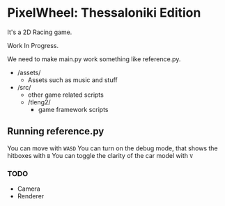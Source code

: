 # PixelWheel: Thessaloniki Edition

It's a 2D Racing game. 

Work In Progress.

We need to make main.py work something like reference.py.

- /assets/
    - Assets such as music and stuff
- /src/ 
    - other game related scripts
    - /tleng2/ 
        - game framework scripts
## Running reference.py
You can move with `WASD`
You can turn on the debug mode, that shows the hitboxes with `B`
You can toggle the clarity of the car model with `V` 

### TODO

- Camera
- Renderer

